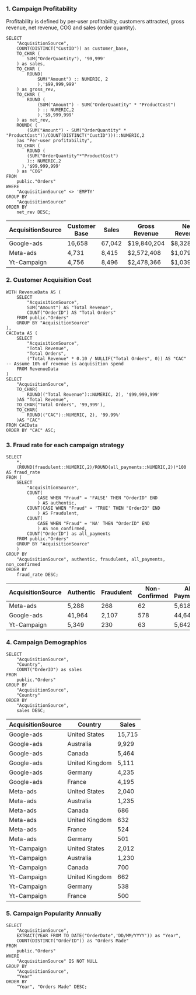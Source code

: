 ### 1. Campaign Profitability
Profitability is defined by per-user profitability, customers attracted, gross revenue, net revenue, COG and sales (order quantity).

```TSQL
SELECT
    "AcquisitionSource",
    COUNT(DISTINCT("CustID")) as customer_base,
    TO_CHAR (
    	SUM("OrderQuantity"), '99,999'
    ) as sales, 
    TO_CHAR (
        ROUND(
        	SUM("Amount") :: NUMERIC, 2
        	),'$99,999,999'
    ) as gross_rev,
    TO_CHAR (
        ROUND (
            (SUM("Amount") - SUM("OrderQuantity" * "ProductCost")
            ) :: NUMERIC,2
        	),'$9,999,999'
    ) as net_rev,
   	ROUND( (
   		(SUM("Amount") - SUM("OrderQuantity" * "ProductCost"))/COUNT(DISTINCT("CustID")))::NUMERIC,2
   	)as "Per-user profitability",
    TO_CHAR (
        ROUND (
        (SUM("OrderQuantity"*"ProductCost")
        ):: NUMERIC,2
      ),'$99,999,999'
    ) as "COG"
FROM 
	public."Orders"
WHERE 
	"AcquisitionSource" <> 'EMPTY'
GROUP BY 
	"AcquisitionSource"
ORDER BY
	net_rev DESC;
```

| AcquisitionSource | Customer Base | Sales   | Gross Revenue | Net Revenue | Per-User Profitability | COG        |
|-------------------|---------------|---------|---------------|-------------|------------------------|------------|
| Google-ads        | 16,658        | 67,042  | $19,840,204   | $8,328,057  | 499.94                 | $11,512,147|
| Meta-ads          | 4,731         | 8,415   | $2,572,408    | $1,079,291  | 228.13                 | $1,493,116 |
| Yt-Campaign       | 4,756         | 8,496   | $2,478,366    | $1,039,928  | 218.66                 | $1,438,438 |

### 2. Customer Acquisition Cost
```TSQL
WITH RevenueData AS (
    SELECT 
        "AcquisitionSource",
        SUM("Amount") AS "Total Revenue",
        COUNT("OrderID") AS "Total Orders"
    FROM public."Orders"
    GROUP BY "AcquisitionSource"
),
CACData AS (
    SELECT 
        "AcquisitionSource",
        "Total Revenue",
        "Total Orders",
        ("Total Revenue" * 0.10 / NULLIF("Total Orders", 0)) AS "CAC" -- Assume 10% of revenue is acquisition spend
    FROM RevenueData
)
SELECT 
    "AcquisitionSource",
    TO_CHAR(
    	ROUND(("Total Revenue")::NUMERIC, 2), '$99,999,999'
    )AS "Total Revenue",
    TO_CHAR("Total Orders", '99,999'),
    TO_CHAR(
    	ROUND(("CAC")::NUMERIC, 2), '99.99%'
    )AS "CAC"
FROM CACData
ORDER BY "CAC" ASC;
```


### 3. Fraud rate for each campaign strategy

```TSQL
SELECT 
	*,
	(ROUND(fraudulent::NUMERIC,2)/ROUND(all_payments::NUMERIC,2))*100 AS fraud_rate
FROM ( 
	SELECT
		"AcquisitionSource",
		COUNT(
			CASE WHEN "Fraud" = 'FALSE' THEN "OrderID" END
		 	) AS authentic,
		COUNT(CASE WHEN "Fraud" = 'TRUE' THEN "OrderID" END
			) AS Fraudulent,
		COUNT(
			CASE WHEN "Fraud" = 'NA' THEN "OrderID" END
			) AS non_confirmed,
		COUNT("OrderID") as all_payments
	FROM public."Orders"
	GROUP BY "AcquisitionSource"
	)
GROUP BY
	"AcquisitionSource", authentic, fraudulent, all_payments, non_confirmed
ORDER BY 
	fraud_rate DESC;
```
| AcquisitionSource | Authentic | Fraudulent | Non-Confirmed | All Payments | Fraud Rate         |
|-------------------|-----------|------------|---------------|--------------|--------------------|
| Meta-ads          | 5,288     | 268        | 62            | 5,618        | 4.770380918476320  |
| Google-ads        | 41,964    | 2,107      | 578           | 44,649       | 4.719030661380994  |
| Yt-Campaign       | 5,349     | 230        | 63            | 5,642        | 4.076568592697625  |


### 4. Campaign Demographics

```TSQL
SELECT 
	"AcquisitionSource",
	"Country",
	COUNT("OrderID") as sales
FROM
	public."Orders"
GROUP BY
	"AcquisitionSource", 
	"Country"
ORDER BY 
	"AcquisitionSource", 
	sales DESC;
```

| AcquisitionSource | Country         | Sales  |
|-------------------|-----------------|--------|
| Google-ads        | United States   | 15,715 |
| Google-ads        | Australia       | 9,929  |
| Google-ads        | Canada          | 5,464  |
| Google-ads        | United Kingdom  | 5,111  |
| Google-ads        | Germany         | 4,235  |
| Google-ads        | France          | 4,195  |
| Meta-ads          | United States   | 2,040  |
| Meta-ads          | Australia       | 1,235  |
| Meta-ads          | Canada          | 686    |
| Meta-ads          | United Kingdom  | 632    |
| Meta-ads          | France          | 524    |
| Meta-ads          | Germany         | 501    |
| Yt-Campaign       | United States   | 2,012  |
| Yt-Campaign       | Australia       | 1,230  |
| Yt-Campaign       | Canada          | 700    |
| Yt-Campaign       | United Kingdom  | 662    |
| Yt-Campaign       | Germany         | 538    |
| Yt-Campaign       | France          | 500    |


### 5. Campaign Popularity Annually
```TSQL
SELECT 
	"AcquisitionSource",
	EXTRACT(YEAR FROM TO_DATE("OrderDate",'DD/MM/YYYY')) as "Year",
	COUNT(DISTINCT("OrderID")) as "Orders Made"
FROM 
	public."Orders"
WHERE 
	"AcquisitionSource" IS NOT NULL
GROUP BY
	"AcquisitionSource",
	"Year"
ORDER BY 
	"Year", "Orders Made" DESC;
```

